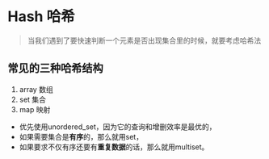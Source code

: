 # Hash 哈希
> 当我们遇到了要快速判断一个元素是否出现集合里的时候，就要考虑哈希法

## 常见的三种哈希结构
1. array 数组
2. set    集合
3. map  映射

+ 优先使用unordered_set，因为它的查询和增删效率是最优的，
+ 如果需要集合是**有序**的，那么就用set，
+ 如果要求不仅有序还要有**重复数据**的话，那么就用multiset。
